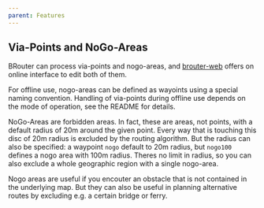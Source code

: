 ```yaml
---
parent: Features
---
```


## Via-Points and NoGo-Areas

BRouter can process via-points and nogo-areas, and [brouter-web](/brouter-web)
offers on online interface to edit both of them.

For offline use, nogo-areas can be defined as wayoints using a special naming
convention. Handling of via-points during offline use depends on the mode of
operation, see the README for details.

NoGo-Areas are forbidden areas. In fact, these are areas, not points, with a
default radius of 20m around the given point. Every way that is touching this
disc of 20m radius is excluded by the routing algorithm. But the radius can also
be specified: a waypoint `nogo` default to 20m radius, but `nogo100` defines a
nogo area with 100m radius. Theres no limit in radius, so you can also exclude a
whole geographic region with a single nogo-area.

Nogo areas are useful if you encouter an obstacle that is not contained in the
underlying map. But they can also be useful in planning alternative routes by
excluding e.g. a certain bridge or ferry.
